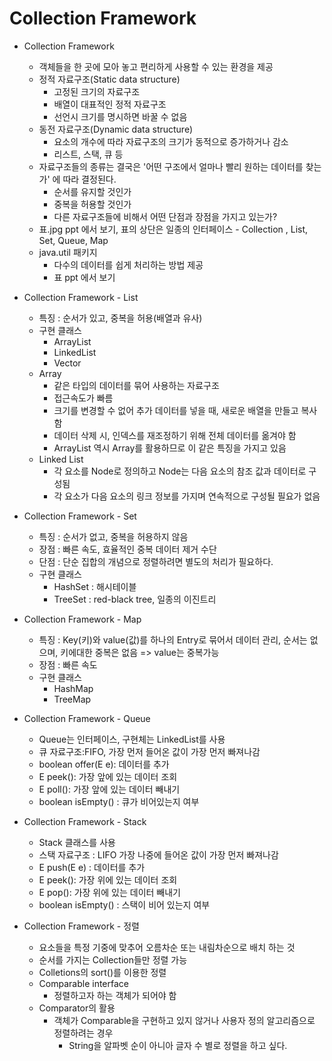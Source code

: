 # Collection Framework

- Collection Framework
  - 객체들을 한 곳에 모아 놓고 편리하게 사용할 수 있는 환경을 제공
  - 정적 자료구조(Static data structure)
    - 고정된 크기의 자료구조
    - 배열이 대표적인 정적 자료구조
    - 선언시 크기를 명시하면 바꿀 수 없음
  - 동전 자료구조(Dynamic data structure)
    - 요소의 개수에 따라 자료구조의 크기가 동적으로 증가하거나 감소
    - 리스트, 스택, 큐 등
  - 자료구조들의 종류는 결국은 '어떤 구조에서 얼마나 빨리 원하는 데이터를 찾는가' 에 따라 결정된다.
    - 순서를 유지할 것인가
    - 중복을 허용할 것인가
    - 다른 자료구조들에 비해서 어떤 단점과 장점을 가지고 있는가?
  - 표.jpg ppt 에서 보기, 표의 상단은 일종의 인터페이스 - Collection , List, Set, Queue, Map
  - java.util 패키지
    - 다수의 데이터를 쉽게 처리하는 방법 제공
    - 표 ppt 에서 보기 

 - Collection Framework - List
   - 특징 : 순서가 있고, 중복을 허용(배열과 유사)
   - 구현 클래스
     - ArrayList
     - LinkedList
     - Vector
   - Array
     - 같은 타입의 데이터를 묶어 사용하는 자료구조
     - 접근속도가 빠름
     - 크기를 변경할 수 없어 추가 데이터를 넣을 때, 새로운 배열을 만들고 복사함
     - 데이터 삭제 시, 인덱스를 재조정하기 위해 전체 데이터를 옮겨야 함
     - ArrayList 역시 Array를 활용하므로 이 같은 특징을 가지고 있음
   - Linked List
     - 각 요소를 Node로 정의하고 Node는 다음 요소의 참조 값과 데이터로 구성됨
     - 각 요소가 다음 요소의 링크 정보를 가지며 연속적으로 구성될 필요가 없음

- Collection Framework - Set
  - 특징 : 순서가 없고, 중복을 허용하지 않음
  - 장점 : 빠른 속도, 효율적인 중복 데이터 제거 수단
  - 단점 : 단순 집합의 개념으로 정렬하려면 별도의 처리가 필요하다.
  - 구현 클래스
    - HashSet : 해시테이블
    - TreeSet : red-black tree, 일종의 이진트리

- Collection Framework - Map
  - 특징 : Key(키)와 value(값)를 하나의 Entry로 묶어서 데이터 관리, 순서는 없으며, 키에대한 중복은 없음 => value는 중복가능
  - 장점 : 빠른 속도
  - 구현 클래스
    - HashMap
    - TreeMap

- Collection Framework - Queue
  - Queue는 인터페이스, 구현체는 LinkedList를 사용
  - 큐 자료구조:FIFO, 가장 먼저 들어온 값이 가장 먼저 빠져나감
  - boolean offer(E e): 데이터를 추가
  - E peek(): 가장 앞에 있는 데이터 조회
  - E poll(): 가장 앞에 있는 데이터 빼내기
  - boolean isEmpty() : 큐가 비어있는지 여부

- Collection Framework - Stack
  - Stack 클래스를 사용
  - 스택 자료구조 : LIFO 가장 나중에 들어온 값이 가장 먼저 빠져나감
  - E push(E e) : 데이터를 추가
  - E peek(): 가장 위에 있는 데이터 조회
  - E pop(): 가장 위에 있는 데이터 빼내기
  - boolean isEmpty() : 스택이 비어 있는지 여부


- Collection Framework - 정렬
  - 요소들을 특정 기중에 맞추어 오름차순 또는 내림차순으로 배치 하는 것
  - 순서를 가지는 Collection들만 정렬 가능
  - Colletions의 sort()를 이용한 정렬
  - Comparable interface
    - 정렬하고자 하는 객체가 되어야 함
  - Comparator의 활용
    - 객체가 Comparable을 구현하고 있지 않거나 사용자 정의 알고리즘으로 정렬하려는 경우
      - String을 알파벳 순이 아니아 글자 수 별로 정렬을 하고 싶다.